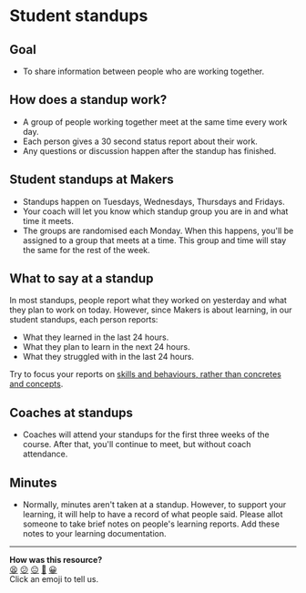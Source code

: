 # Student standups

## Goal

* To share information between people who are working together.

## How does a standup work?

* A group of people working together meet at the same time every work day.
* Each person gives a 30 second status report about their work.
* Any questions or discussion happen after the standup has finished.

## Student standups at Makers

* Standups happen on Tuesdays, Wednesdays, Thursdays and Fridays.
* Your coach will let you know which standup group you are in and what time it meets.
* The groups are randomised each Monday.  When this happens, you'll be assigned to a group that meets at a time.  This group and time will stay the same for the rest of the week.

## What to say at a standup

In most standups, people report what they worked on yesterday and what they plan to work on today.  However, since Makers is about learning, in our student standups, each person reports:

* What they learned in the last 24 hours.
* What they plan to learn in the next 24 hours.
* What they struggled with in the last 24 hours.

Try to focus your reports on [skills and behaviours, rather than concretes and concepts](https://github.com/makersacademy/course/blob/main/pills/learning_at_makers.md#concretes-concepts-skills-behaviours).

## Coaches at standups

* Coaches will attend your standups for the first three weeks of the course.  After that, you'll continue to meet, but without coach attendance.

## Minutes

* Normally, minutes aren't taken at a standup.  However, to support your learning, it will help to have a record of what people said.  Please allot someone to take brief notes on people's learning reports.  Add these notes to your learning documentation.

<!-- BEGIN GENERATED SECTION DO NOT EDIT -->

---

**How was this resource?**  
[😫](https://airtable.com/shrUJ3t7KLMqVRFKR?prefill_Repository=makersacademy/course&prefill_File=pills/student_standups.md&prefill_Sentiment=😫) [😕](https://airtable.com/shrUJ3t7KLMqVRFKR?prefill_Repository=makersacademy/course&prefill_File=pills/student_standups.md&prefill_Sentiment=😕) [😐](https://airtable.com/shrUJ3t7KLMqVRFKR?prefill_Repository=makersacademy/course&prefill_File=pills/student_standups.md&prefill_Sentiment=😐) [🙂](https://airtable.com/shrUJ3t7KLMqVRFKR?prefill_Repository=makersacademy/course&prefill_File=pills/student_standups.md&prefill_Sentiment=🙂) [😀](https://airtable.com/shrUJ3t7KLMqVRFKR?prefill_Repository=makersacademy/course&prefill_File=pills/student_standups.md&prefill_Sentiment=😀)  
Click an emoji to tell us.

<!-- END GENERATED SECTION DO NOT EDIT -->
